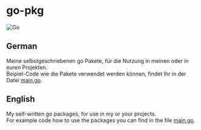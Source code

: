 # go-pkg
![Go](https://github.com/de-wax/go-pkg/workflows/Go/badge.svg?branch=master)

## German
Meine selbstgeschriebenen go Pakete, für die Nutzung in meinen oder in euren Projekten.  
Beipiel-Code wie die Pakete verwendet werden können, findet Ihr in der Datei [main.go](./main.go).

## English
My self-written go packages, for use in my or your projects.  
For example code how to use the packages you can find in the file [main.go](./main.go).
